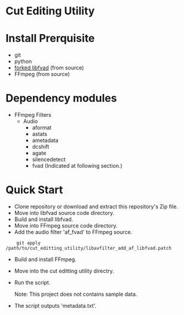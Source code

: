 # Cut Editing Utility

# Install Prerquisite
- git
- python
- [forked libfvad](https://github.com/mars2nico/libfvad) (from source)
- FFmpeg (from source)

# Dependency modules
- FFmpeg Filters
  * Audio
    - aformat
    - astats
    - ametadata
    - dcshift
    - agate
    - silencedetect
    - fvad (Indicated at following section.)

# Quick Start
- Clone repository or download and extract this repository's Zip file.
- Move into libfvad source code directory.
- Build and install libfvad.
- Move into FFmpeg source code directory.
- Add the audio filter 'af_fvad' to FFmpeg source.

```console
    git apply /path/to/cut_editting_utility/libavfilter_add_af_libfvad.patch
```

- Build and install FFmpeg.
- Move into the cut editting utility directry.
- Run the script.

  Note: This project does not contains sample data.
- The script outputs 'metadata.txt'.
